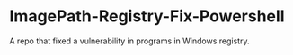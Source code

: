 # ImagePath-Registry-Fix-Powershell
A repo that fixed a vulnerability in programs in Windows registry.
